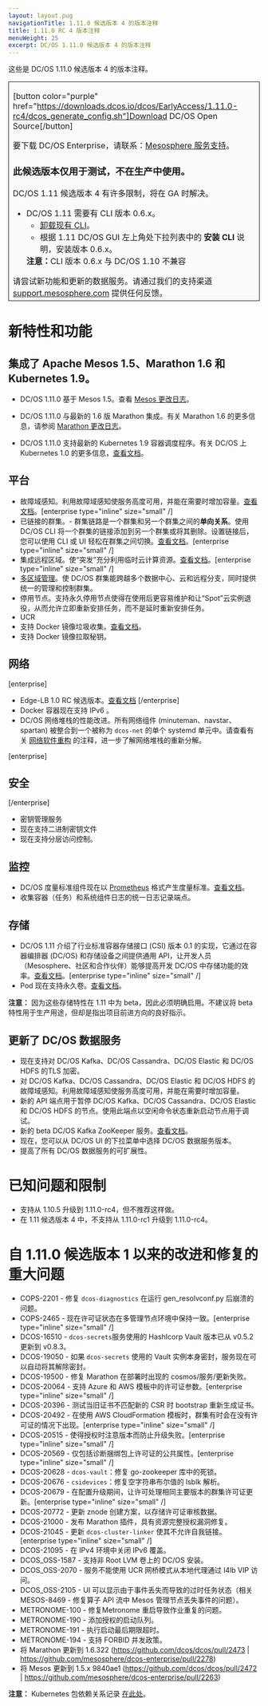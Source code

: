 ```yaml
---
layout: layout.pug
navigationTitle: 1.11.0 候选版本 4 的版本注释
title: 1.11.0 RC 4 版本注释
menuWeight: 25
excerpt: DC/OS 1.11.0 候选版本 4 的版本注释
---
```


这些是 DC/OS 1.11.0 候选版本 4 的版本注释。

<table class="table" bgcolor="#FAFAFA"> <tr> <td style="border-left: thin solid; border-top: thin solid; border-bottom: thin solid;border-right: thin solid;">

[button color="purple" href="https://downloads.dcos.io/dcos/EarlyAccess/1.11.0-rc4/dcos_generate_config.sh"]Download DC/OS Open Source[/button]

要下载 DC/OS Enterprise，请联系：[Mesosphere 服务支持](https://support.mesosphere.com)。

<h3>此候选版本仅用于测试，不在生产中使用。</h3>


DC/OS 1.11 候选版本 4 有许多限制，将在 GA 时解决。
<ul>
<li>DC/OS 1.11 需要有 CLI 版本 0.6.x。
  <ul>
  <li><a href="/1.11/cli/uninstall/">卸载现有 CLI</a>。</li>
  <li>根据 1.11 DC/OS GUI 左上角处下拉列表中的 <strong>安装 CLI</strong> 说明，安装版本 0.6.x。</li>
  </ul>
<strong>注意：</strong>CLI 版本 0.6.x 与 DC/OS 1.10 不兼容</li>
</ul>
请尝试新功能和更新的数据服务。请通过我们的支持渠道 <a href="https://support.mesosphere.com/">support.mesosphere.com</a> 提供任何反馈。
</td> </tr> </table>

<a name="new-features"></a>
# 新特性和功能

## 集成了 Apache Mesos 1.5、Marathon 1.6 和 Kubernetes 1.9。
- DC/OS 1.11.0 基于 Mesos 1.5。查看 [Mesos 更改日志](https://github.com/apache/mesos/blob/1.5.x/CHANGELOG)。

- DC/OS 1.11.0 与最新的 1.6 版 Marathon 集成。有关 Marathon 1.6 的更多信息，请参阅 [Marathon 更改日志](https://github.com/mesosphere/marathon/blob/master/changelog.md)。

- DC/OS 1.11.0 支持最新的 Kubernetes 1.9 容器调度程序。有关 DC/OS 上 Kubernetes 1.0 的更多信息，[查看文档](https://docs.mesosphere.com/services/kubernetes/1.0.0-1.9.3)。

## 平台
- 故障域感知。利用故障域感知使服务高度可用，并能在需要时增加容量。[查看文档](/1.11/deploying-services/fault-domain-awareness)。[enterprise type="inline" size="small" /]
- 已链接的群集。- 群集链路是一个群集和另一个群集之间的**单向关系**。使用 DC/OS CLI 将一个群集的链接添加到另一个群集或将其删除。设置链接后，您可以使用 CLI 或 UI 轻松在群集之间切换。[查看文档](/1.11/administering-clusters/multiple-clusters/cluster-links)。[enterprise type="inline" size="small" /]
- 集成远程区域。使“突发”充分利用临时云计算资源。[查看文档](/1.11/deploying-services/fault-domain-awareness)。[enterprise type="inline" size="small" /]
- [多区域管理](/1.11/deploying-services/fault-domain-awareness)。使 DC/OS 群集能跨越多个数据中心、云和远程分支，同时提供统一的管理和控制群集。
- 停用节点。支持永久停用节点使得在使用后更容易维护和让“Spot”云实例退役，从而允许立即重新安排任务，而不是延时重新安排任务。
- UCR
 - 支持 Docker 镜像垃圾收集。[查看文档](/1.11/deploying-services/containerizers)。
 - 支持 Docker 镜像拉取秘钥。

## 网络
[enterprise]
- Edge-LB 1.0 RC 候选版本。[查看文档](https://docs.mesosphere.com/services/edge-lb/1.0/)
[/enterprise]
- Docker 容器现在支持 IPv6 。
- DC/OS 网络堆栈的性能改进。所有网络组件 (minuteman、navstar、spartan) 被整合到一个被称为 `dcos-net` 的单个 systemd 单元中。请查看有关 [网络软件重构](/1.11/networking/#a-note-on-software-re-architecture) 的注释，进一步了解网络堆栈的重新分解。

[enterprise]
## 安全
[/enterprise]
- 密钥管理服务
 - 现在支持二进制密钥文件
 - 现在支持分层访问控制。

## 监控
- DC/OS 度量标准组件现在以 [Prometheus](https://prometheus.io/docs/instrumenting/exposition_formats/) 格式产生度量标准。[查看文档](/1.11/metrics)。
- 收集容器（任务）和系统组件日志的统一日志记录端点。

## 存储
- DC/OS 1.11 介绍了行业标准容器存储接口 (CSI) 版本 0.1 的实现，它通过在容器编排器 (DC/OS) 和存储设备之间提供通用 API，让开发人员（Mesosphere、社区和合作伙伴）能够提高开发 DC/OS 中存储功能的效率。[查看文档](/services/beta-storage/0.1.0-beta)。[enterprise type="inline" size="small" /]
- Pod 现在支持永久卷。[查看文档](/1.11/deploying-services/pods)。

**注意：** 因为这些存储特性在 1.11 中为 beta，因此必须明确启用。不建议将 beta 特性用于生产用途，但却是指出项目前进方向的良好指示。

## 更新了 DC/OS 数据服务
- 现在支持对 DC/OS Kafka、DC/OS Cassandra、DC/OS Elastic 和 DC/OS HDFS 的TLS 加密。
- 对 DC/OS Kafka、DC/OS Cassandra、DC/OS Elastic 和 DC/OS HDFS 的故障域感知。利用故障域感知使服务高度可用，并能在需要时增加容量。
- 新的 API 端点用于暂停 DC/OS Kafka、DC/OS Cassandra、DC/OS Elastic 和 DC/OS HDFS 的节点。使用此端点以空闲命令状态重新启动节点用于调试。
- 新的 beta DC/OS Kafka ZooKeeper 服务。[查看文档](/services/beta-kafka-zookeeper)。
- 现在，您可以从 DC/OS UI 的下拉菜单中选择 DC/OS 数据服务版本。
- 提高了所有 DC/OS 数据服务的可扩展性。

# <a name="known-issues"></a>已知问题和限制
- 支持从 1.10.5 升级到 1.11.0-rc4，但不推荐这样做。
- 在 1.11 候选版本 4 中，不支持从 1.11.0-rc1 升级到 1.11.0-rc4。

# <a name="fixed-issues"></a>自 1.11.0 候选版本 1 以来的改进和修复的重大问题
- COPS-2201 - 修复 `dcos-diagnostics` 在运行 gen_resolvconf.py 后崩溃的问题。
- COPS-2465 - 现在许可证状态在多管理节点环境中保持一致。[enterprise type="inline" size="small" /]
- DCOS-16510 - `dcos-secrets`服务使用的 HashIcorp Vault 版本已从 v0.5.2 更新到 v0.8.3。
- DCOS-19050 - 如果 `dcos-secrets` 使用的 Vault 实例本身密封，服务现在可以自动将其解除密封。
- DCOS-19500 - 修复 Marathon 在部署时出现的 cosmos/服务/更新失败。
- DCOS-20064 - 支持 Azure 和 AWS 模板中的许可证参数。[enterprise type="inline" size="small" /]
- DCOS-20396 - 测试当旧证书不匹配新的 CSR 时 bootstrap 重新生成证书。
- DCOS-20492 - 在使用 AWS CloudFormation 模板时，群集有时会在没有许可证的情况下出现。[enterprise type="inline" size="small" /]
- DCOS-20515 - 使得授权时注意版本而防止升级失败。[enterprise type="inline" size="small" /]
- DCOS-20569 - 仅包括诊断捆绑包上许可证的公共属性。[enterprise type="inline" size="small" /]
- DCOS-20628 - `dcos-vault`：修复 go-zookeeper 库中的死锁。
- DCOS-20676 - `csidevices`：修复空字符串布尔值的 lsblk 解析。
- DCOS-20679 - 在配置升级期间，让许可处理相同主要版本的群集许可证更新。[enterprise type="inline" size="small" /]
- DCOS-20772 - 更新 znode 创建方案，以存储许可证审核数据。
- DCOS-21000 - 发布 Marathon 插件，具有资源完整授权漏洞修复。
- DCOS-21045 - 更新 `dcos-cluster-linker` 使其不允许自我链接。[enterprise type="inline" size="small" /]
- DCOS-21095 - 在 IPv4 环境中关闭 IPv6 覆盖。
- DCOS_OSS-1587 - 支持非 Root LVM 卷上的 DC/OS 安装。
- DCOS_OSS-2070 - 服务不能使用 UCR 网桥模式从本地代理通过 l4lb VIP 访问。
- DCOS_OSS-2105 - UI 可以显示由于事件丢失而导致的过时任务状态（相关 MESOS-8469 - 修复算子 API 流中 Mesos 管理节点丢失事件的问题）。
- METRONOME-100 - 修复Metronome 重启导致作业重复的问题。
- METRONOME-190 - 添加授权的启动队列。
- METRONOME-191 - 执行启动最后期限超时。
- METRONOME-194 - 支持 FORBID 并发政策。
- 将 Marathon 更新到 1.6.322 (https://github.com/dcos/dcos/pull/2473 | https://github.com/mesosphere/dcos-enterprise/pull/2278)
- 将 Mesos 更新到 1.5.x 9840ae1 (https://github.com/dcos/dcos/pull/2472 | https://github.com/mesosphere/dcos-enterprise/pull/2263)

**注意：** Kubernetes 包依赖关系记录 [在此处](https://docs.mesosphere.com/services/kubernetes/1.2.0-1.10.5/install)。
